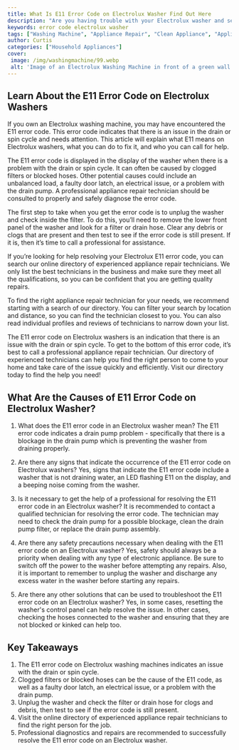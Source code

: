```yaml
---
title: What Is E11 Error Code on Electrolux Washer Find Out Here
description: "Are you having trouble with your Electrolux washer and seeing the error code E11 Learn what this code means and how to troubleshoot it in this helpful blog post"
keywords: error code electrolux washer
tags: ["Washing Machine", "Appliance Repair", "Clean Appliance", "Appliance Brand"]
author: Curtis
categories: ["Household Appliances"]
cover: 
 image: /img/washingmachine/99.webp
 alt: 'Image of an Electrolux Washing Machine in front of a green wall with an E11 error code displayed in the control panel'
---
```

## Learn About the E11 Error Code on Electrolux Washers
If you own an Electrolux washing machine, you may have encountered the E11 error code. This error code indicates that there is an issue in the drain or spin cycle and needs attention. This article will explain what E11 means on Electrolux washers, what you can do to fix it, and who you can call for help. 

The E11 error code is displayed in the display of the washer when there is a problem with the drain or spin cycle. It can often be caused by clogged filters or blocked hoses. Other potential causes could include an unbalanced load, a faulty door latch, an electrical issue, or a problem with the drain pump. A professional appliance repair technician should be consulted to properly and safely diagnose the error code.

The first step to take when you get the error code is to unplug the washer and check inside the filter. To do this, you’ll need to remove the lower front panel of the washer and look for a filter or drain hose. Clear any debris or clogs that are present and then test to see if the error code is still present. If it is, then it’s time to call a professional for assistance.

If you’re looking for help resolving your Electrolux E11 error code, you can search our online directory of experienced appliance repair technicians. We only list the best technicians in the business and make sure they meet all the qualifications, so you can be confident that you are getting quality repairs. 

To find the right appliance repair technician for your needs, we recommend starting with a search of our directory. You can filter your search by location and distance, so you can find the technician closest to you. You can also read individual profiles and reviews of technicians to narrow down your list. 

The E11 error code on Electrolux washers is an indication that there is an issue with the drain or spin cycle. To get to the bottom of this error code, it’s best to call a professional appliance repair technician. Our directory of experienced technicians can help you find the right person to come to your home and take care of the issue quickly and efficiently. Visit our directory today to find the help you need!

## What Are the Causes of E11 Error Code on Electrolux Washer?

1. What does the E11 error code in an Electrolux washer mean?
The E11 error code indicates a drain pump problem - specifically that there is a blockage in the drain pump which is preventing the washer from draining properly.

2. Are there any signs that indicate the occurrence of the E11 error code on Electrolux washers?
Yes, signs that indicate the E11 error code include a washer that is not draining water, an LED flashing E11 on the display, and a beeping noise coming from the washer.

3. Is it necessary to get the help of a professional for resolving the E11 error code in an Electrolux washer?
It is recommended to contact a qualified technician for resolving the error code. The technician may need to check the drain pump for a possible blockage, clean the drain pump filter, or replace the drain pump assembly.

4. Are there any safety precautions necessary when dealing with the E11 error code on an Electrolux washer?
Yes, safety should always be a priority when dealing with any type of electronic appliance. Be sure to switch off the power to the washer before attempting any repairs. Also, it is important to remember to unplug the washer and discharge any excess water in the washer before starting any repairs.

5. Are there any other solutions that can be used to troubleshoot the E11 error code on an Electrolux washer?
Yes, in some cases, resetting the washer's control panel can help resolve the issue. In other cases, checking the hoses connected to the washer and ensuring that they are not blocked or kinked can help too.

## Key Takeaways
1. The E11 error code on Electrolux washing machines indicates an issue with the drain or spin cycle.
2. Clogged filters or blocked hoses can be the cause of the E11 code, as well as a faulty door latch, an electrical issue, or a problem with the drain pump.
3. Unplug the washer and check the filter or drain hose for clogs and debris, then test to see if the error code is still present.
4. Visit the online directory of experienced appliance repair technicians to find the right person for the job.
5. Professional diagnostics and repairs are recommended to successfully resolve the E11 error code on an Electrolux washer.
